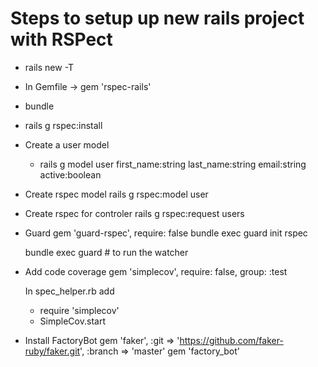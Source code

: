 # Steps to setup up new rails project with RSPect

- rails new <project-name> -T
- In Gemfile ->  gem 'rspec-rails'
- bundle
- rails g rspec:install

- Create a user model
  - rails g model user first_name:string last_name:string email:string active:boolean

- Create rspec model
  rails g rspec:model user 

- Create rspec for controler
  rails g rspec:request users

- Guard
   gem 'guard-rspec', require: false
   bundle exec guard init rspec

   bundle exec guard # to run the watcher

- Add code coverage
  gem 'simplecov', require: false, group: :test

  In spec_helper.rb add
    - require 'simplecov'
    - SimpleCov.start

- Install FactoryBot
  gem 'faker', :git => 'https://github.com/faker-ruby/faker.git', :branch => 'master'
  gem 'factory_bot'

